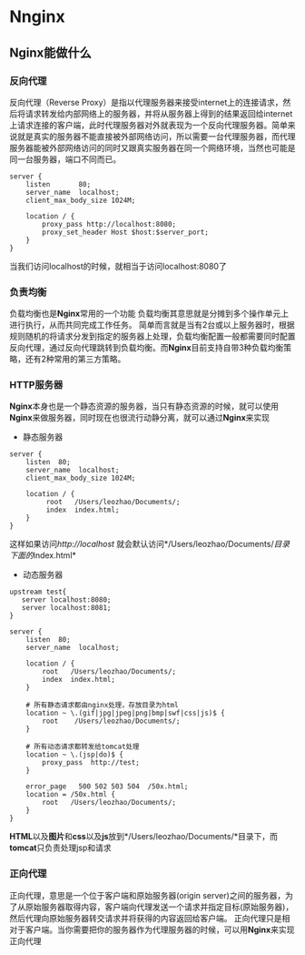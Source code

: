 # Nnginx

## Nginx能做什么

### 反向代理

反向代理（Reverse Proxy）是指以代理服务器来接受internet上的连接请求，然后将请求转发给内部网络上的服务器，并将从服务器上得到的结果返回给internet上请求连接的客户端，此时代理服务器对外就表现为一个反向代理服务器。简单来说就是真实的服务器不能直接被外部网络访问，所以需要一台代理服务器，而代理服务器能被外部网络访问的同时又跟真实服务器在同一个网络环境，当然也可能是同一台服务器，端口不同而已。

```
server {
    listen       80;
    server_name  localhost;
    client_max_body_size 1024M;

    location / {
        proxy_pass http://localhost:8080;
        proxy_set_header Host $host:$server_port;
    }
}
```
当我们访问localhost的时候，就相当于访问localhost:8080了

### 负责均衡

负载均衡也是**Nginx**常用的一个功能
负载均衡其意思就是分摊到多个操作单元上进行执行，从而共同完成工作任务。
简单而言就是当有2台或以上服务器时，根据规则随机的将请求分发到指定的服务器上处理，负载均衡配置一般都需要同时配置反向代理，通过反向代理跳转到负载均衡。而**Nginx**目前支持自带3种负载均衡策略，还有2种常用的第三方策略。


### HTTP服务器

**Nginx**本身也是一个静态资源的服务器，当只有静态资源的时候，就可以使用**Nginx**来做服务器，同时现在也很流行动静分离，就可以通过**Nginx**来实现

* 静态服务器

```
server {
    listen  80;
    server_name  localhost;
    client_max_body_size 1024M;

    location / {
         root   /Users/leozhao/Documents/;
         index  index.html;
    }
}
```
这样如果访问*http://localhost* 就会默认访问*/Users/leozhao/Documents/*目录下面的*index.html*

* 动态服务器

```
upstream test{
   server localhost:8080;
   server localhost:8081;
}

server {
    listen  80;
    server_name  localhost;

    location / {
        root   /Users/leozhao/Documents/;
        index  index.html;
    }

    # 所有静态请求都由nginx处理，存放目录为html
    location ~ \.(gif|jpg|jpeg|png|bmp|swf|css|js)$ {
        root    /Users/leozhao/Documents/;
    }

    # 所有动态请求都转发给tomcat处理
    location ~ \.(jsp|do)$ {
        proxy_pass  http://test;
    }

    error_page   500 502 503 504  /50x.html;
    location = /50x.html {
        root   /Users/leozhao/Documents/;
    }
}
```
**HTML**以及**图片**和**css**以及**js**放到*/Users/leozhao/Documents/*目录下，而**tomcat**只负责处理jsp和请求

### 正向代理

正向代理，意思是一个位于客户端和原始服务器(origin server)之间的服务器，为了从原始服务器取得内容，客户端向代理发送一个请求并指定目标(原始服务器)，然后代理向原始服务器转交请求并将获得的内容返回给客户端。
正向代理只是相对于客户端。当你需要把你的服务器作为代理服务器的时候，可以用**Nginx**来实现正向代理
